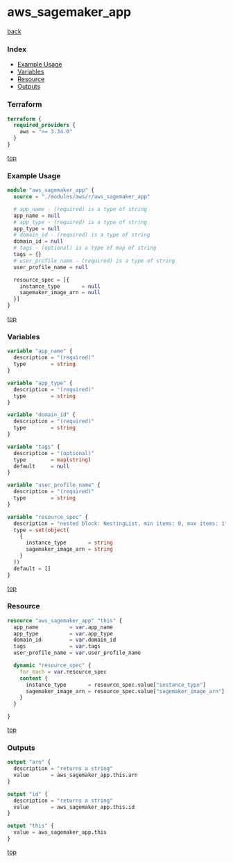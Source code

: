 # aws_sagemaker_app

[back](../aws.md)

### Index

- [Example Usage](#example-usage)
- [Variables](#variables)
- [Resource](#resource)
- [Outputs](#outputs)

### Terraform

```terraform
terraform {
  required_providers {
    aws = ">= 3.34.0"
  }
}
```

[top](#index)

### Example Usage

```terraform
module "aws_sagemaker_app" {
  source = "./modules/aws/r/aws_sagemaker_app"

  # app_name - (required) is a type of string
  app_name = null
  # app_type - (required) is a type of string
  app_type = null
  # domain_id - (required) is a type of string
  domain_id = null
  # tags - (optional) is a type of map of string
  tags = {}
  # user_profile_name - (required) is a type of string
  user_profile_name = null

  resource_spec = [{
    instance_type       = null
    sagemaker_image_arn = null
  }]
}
```

[top](#index)

### Variables

```terraform
variable "app_name" {
  description = "(required)"
  type        = string
}

variable "app_type" {
  description = "(required)"
  type        = string
}

variable "domain_id" {
  description = "(required)"
  type        = string
}

variable "tags" {
  description = "(optional)"
  type        = map(string)
  default     = null
}

variable "user_profile_name" {
  description = "(required)"
  type        = string
}

variable "resource_spec" {
  description = "nested block: NestingList, min items: 0, max items: 1"
  type = set(object(
    {
      instance_type       = string
      sagemaker_image_arn = string
    }
  ))
  default = []
}
```

[top](#index)

### Resource

```terraform
resource "aws_sagemaker_app" "this" {
  app_name          = var.app_name
  app_type          = var.app_type
  domain_id         = var.domain_id
  tags              = var.tags
  user_profile_name = var.user_profile_name

  dynamic "resource_spec" {
    for_each = var.resource_spec
    content {
      instance_type       = resource_spec.value["instance_type"]
      sagemaker_image_arn = resource_spec.value["sagemaker_image_arn"]
    }
  }

}
```

[top](#index)

### Outputs

```terraform
output "arn" {
  description = "returns a string"
  value       = aws_sagemaker_app.this.arn
}

output "id" {
  description = "returns a string"
  value       = aws_sagemaker_app.this.id
}

output "this" {
  value = aws_sagemaker_app.this
}
```

[top](#index)